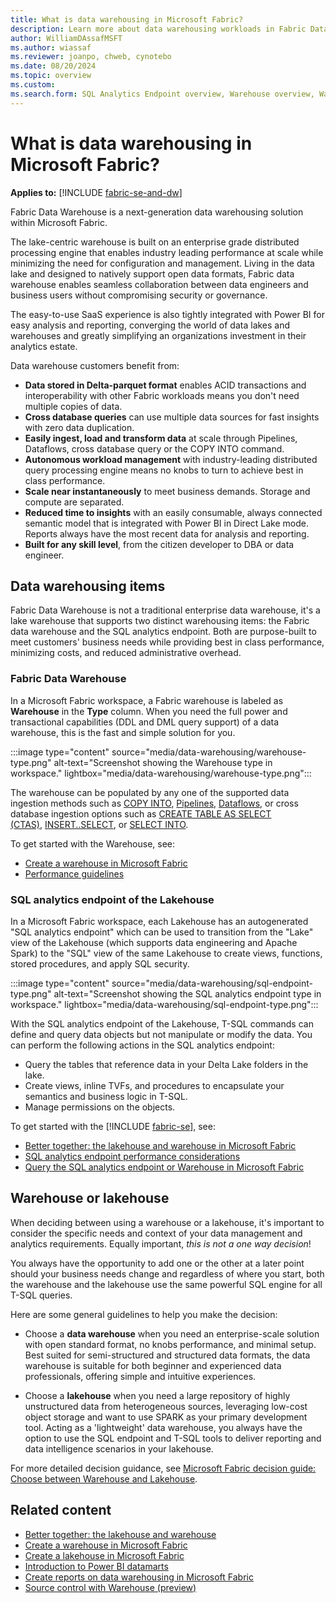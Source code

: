 ```yaml
---
title: What is data warehousing in Microsoft Fabric?
description: Learn more about data warehousing workloads in Fabric Data Warehouse.
author: WilliamDAssafMSFT
ms.author: wiassaf
ms.reviewer: joanpo, chweb, cynotebo
ms.date: 08/20/2024
ms.topic: overview
ms.custom:
ms.search.form: SQL Analytics Endpoint overview, Warehouse overview, Warehouse in workspace overview # This article's title should not change. If so, contact engineering.
---
```

# What is data warehousing in Microsoft Fabric?

**Applies to:** [!INCLUDE [fabric-se-and-dw](includes/applies-to-version/fabric-se-and-dw.md)]

Fabric Data Warehouse is a next-generation data warehousing solution within Microsoft Fabric.

The lake-centric warehouse is built on an enterprise grade distributed processing engine that enables industry leading performance at scale while minimizing the need for configuration and management. Living in the data lake and designed to natively support open data formats, Fabric data warehouse enables seamless collaboration between data engineers and business users without compromising security or governance.

The easy-to-use SaaS experience is also tightly integrated with Power BI for easy analysis and reporting, converging the world of data lakes and warehouses and greatly simplifying an organizations investment in their analytics estate.  

Data warehouse customers benefit from:

- **Data stored in Delta-parquet format** enables ACID transactions and interoperability with other Fabric workloads means you don't need multiple copies of data.
- **Cross database queries** can use multiple data sources for fast insights with zero data duplication.
- **Easily ingest, load and transform data** at scale through Pipelines, Dataflows, cross database query or the COPY INTO command.
- **Autonomous workload management** with industry-leading distributed query processing engine means no knobs to turn to achieve best in class performance.
- **Scale near instantaneously** to meet business demands. Storage and compute are separated.
- **Reduced time to insights** with an easily consumable, always connected semantic model that is integrated with Power BI in Direct Lake mode. Reports always have the most recent data for analysis and reporting.
- **Built for any skill level**, from the citizen developer to DBA or data engineer.

## Data warehousing items

Fabric Data Warehouse is not a traditional enterprise data warehouse, it's a lake warehouse that supports two distinct warehousing items: the Fabric data warehouse and the SQL analytics endpoint. Both are purpose-built to meet customers' business needs while providing best in class performance, minimizing costs, and reduced administrative overhead.

<a id="synapse-data-warehouse"></a>

### Fabric Data Warehouse

In a Microsoft Fabric workspace, a Fabric warehouse is labeled as **Warehouse** in the **Type** column. When you need the full power and transactional capabilities (DDL and DML query support) of a data warehouse, this is the fast and simple solution for you.

:::image type="content" source="media/data-warehousing/warehouse-type.png" alt-text="Screenshot showing the Warehouse type in workspace." lightbox="media/data-warehousing/warehouse-type.png":::

The warehouse can be populated by any one of the supported data ingestion methods such as [COPY INTO](/sql/t-sql/statements/copy-into-transact-sql?view=fabric&preserve-view=true), [Pipelines](/fabric/data-warehouse/ingest-data-pipelines), [Dataflows](/fabric/data-warehouse/ingest-data), or cross database ingestion options such as [CREATE TABLE AS SELECT (CTAS)](/sql/t-sql/statements/create-table-as-select-azure-sql-data-warehouse?view=fabric&preserve-view=true), [INSERT..SELECT](/sql/t-sql/statements/insert-transact-sql?view=fabric&preserve-view=true), or [SELECT INTO](/sql/t-sql/queries/select-into-clause-transact-sql?view=fabric&preserve-view=true).

To get started with the Warehouse, see:

- [Create a warehouse in Microsoft Fabric](/fabric/data-warehouse/create-warehouse)
- [Performance guidelines](guidelines-warehouse-performance.md)

### SQL analytics endpoint of the Lakehouse

In a Microsoft Fabric workspace, each Lakehouse has an autogenerated "SQL analytics endpoint" which can be used to transition from the "Lake" view of the Lakehouse (which supports data engineering and Apache Spark) to the "SQL" view of the same Lakehouse to create views, functions, stored procedures, and apply SQL security.

:::image type="content" source="media/data-warehousing/sql-endpoint-type.png" alt-text="Screenshot showing the SQL analytics endpoint type in workspace." lightbox="media/data-warehousing/sql-endpoint-type.png":::

With the SQL analytics endpoint of the Lakehouse, T-SQL commands can define and query data objects but not manipulate or modify the data. You can perform the following actions in the SQL analytics endpoint:

- Query the tables that reference data in your Delta Lake folders in the lake.
- Create views, inline TVFs, and procedures to encapsulate your semantics and business logic in T-SQL.
- Manage permissions on the objects.

To get started with the [!INCLUDE [fabric-se](includes/fabric-se.md)], see:

- [Better together: the lakehouse and warehouse in Microsoft Fabric](get-started-lakehouse-sql-analytics-endpoint.md)
- [SQL analytics endpoint performance considerations](sql-analytics-endpoint-performance.md)
- [Query the SQL analytics endpoint or Warehouse in Microsoft Fabric](query-warehouse.md)

## Warehouse or lakehouse

When deciding between using a warehouse or a lakehouse, it's important to consider the specific needs and context of your data management and analytics requirements. Equally important, *this is not a one way decision*!

You always have the opportunity to add one or the other at a later point should your business needs change and regardless of where you start, both the warehouse and the lakehouse use the same powerful SQL engine for all T-SQL queries.

Here are some general guidelines to help you make the decision:

- Choose a **data warehouse** when you need an enterprise-scale solution with open standard format, no knobs performance, and minimal setup.  Best suited for semi-structured and structured data formats, the data warehouse is suitable for both beginner and experienced data professionals, offering simple and intuitive experiences.

- Choose a **lakehouse** when you need a large repository of highly unstructured data from heterogeneous sources, leveraging low-cost object storage and want to use SPARK as your primary development tool. Acting as a 'lightweight' data warehouse, you always have the option to use the SQL endpoint and T-SQL tools to deliver reporting and data intelligence scenarios in your lakehouse.

For more detailed decision guidance, see [Microsoft Fabric decision guide: Choose between Warehouse and Lakehouse](../fundamentals/decision-guide-lakehouse-warehouse.md).

## Related content

- [Better together: the lakehouse and warehouse](get-started-lakehouse-sql-analytics-endpoint.md)
- [Create a warehouse in Microsoft Fabric](create-warehouse.md)
- [Create a lakehouse in Microsoft Fabric](../data-engineering/create-lakehouse.md)
- [Introduction to Power BI datamarts](/power-bi/transform-model/datamarts/datamarts-overview)
- [Create reports on data warehousing in Microsoft Fabric](create-reports.md)
- [Source control with Warehouse (preview)](source-control.md)
